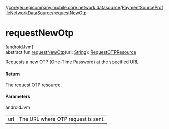 //[core](../../../index.md)/[eu.epicompany.mobile.core.network.datasource](../index.md)/[PaymentSourceProfileNetworkDataSource](index.md)/[requestNewOtp](request-new-otp.md)

# requestNewOtp

[androidJvm]\
abstract fun [requestNewOtp](request-new-otp.md)(url: [String](https://kotlinlang.org/api/latest/jvm/stdlib/kotlin/-string/index.html)): [RequestOTPResource](../../eu.epicompany.mobile.core.network.model.proxy/-request-o-t-p-resource/index.md)

Requests a new OTP (One-Time Password) at the specified URL

#### Return

The request OTP resource.

#### Parameters

androidJvm

| | |
|---|---|
| url | The URL where OTP request is sent. |
